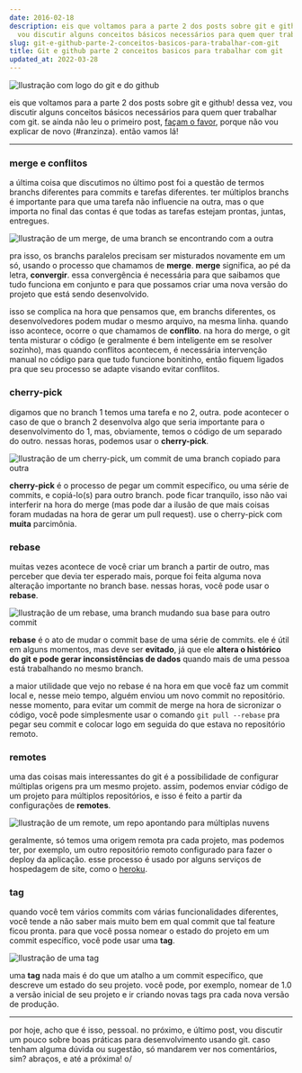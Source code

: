 ```yaml
---
date: 2016-02-18
description: eis que voltamos para a parte 2 dos posts sobre git e github! dessa vez,
  vou discutir alguns conceitos básicos necessários para quem quer trabalhar com git.
slug: git-e-github-parte-2-conceitos-basicos-para-trabalhar-com-git
title: Git e github parte 2 conceitos basicos para trabalhar com git
updated_at: 2022-03-28
---
```

   
![Ilustração com logo do git e do github](./assets/cover-git-2.png)   
   
eis que voltamos para a parte 2 dos posts sobre git e github! dessa vez, vou discutir alguns conceitos básicos necessários para quem quer trabalhar com git. se ainda não leu o primeiro post, [façam o favor](https://www.ratamero.com/blog/git-e-github-parte-1-o-que-sao-e-como-usar/), porque não vou explicar de novo (#ranzinza). então vamos lá!   
   
* * *   
   
### merge e conflitos   
   
a última coisa que discutimos no último post foi a questão de termos branchs diferentes para commits e tarefas diferentes. ter múltiplos branchs é importante para que uma tarefa não influencie na outra, mas o que importa no final das contas é que todas as tarefas estejam prontas, juntas, entregues.   
   
![Ilustração de um merge, de uma branch se encontrando com a outra](./assets/merge.jpg)   
   
pra isso, os branchs paralelos precisam ser misturados novamente em um só, usando o processo que chamamos de **merge**. **merge** significa, ao pé da letra, **convergir**. essa convergência é necessária para que saibamos que tudo funciona em conjunto e para que possamos criar uma nova versão do projeto que está sendo desenvolvido.   
   
isso se complica na hora que pensamos que, em branchs diferentes, os desenvolvedores podem mudar o mesmo arquivo, na mesma linha. quando isso acontece, ocorre o que chamamos de **conflito**. na hora do merge, o git tenta misturar o código (e geralmente é bem inteligente em se resolver sozinho), mas quando conflitos acontecem, é necessária intervenção manual no código para que tudo funcione bonitinho, então fiquem ligados pra que seu processo se adapte visando evitar conflitos.   
   
### cherry-pick   
   
digamos que no branch 1 temos uma tarefa e no 2, outra. pode acontecer o caso de que o branch 2 desenvolva algo que seria importante para o desenvolvimento do 1, mas, obviamente, temos o código de um separado do outro. nessas horas, podemos usar o **cherry-pick**.   
   
![Ilustração de um cherry-pick, um commit de uma branch copiado para outra](./assets/cherry-pick.jpg)   
   
**cherry-pick** é o processo de pegar um commit específico, ou uma série de commits, e copiá-lo(s) para outro branch. pode ficar tranquilo, isso não vai interferir na hora do merge (mas pode dar a ilusão de que mais coisas foram mudadas na hora de gerar um pull request). use o cherry-pick com **muita** parcimônia.   
   
### rebase   
   
muitas vezes acontece de você criar um branch a partir de outro, mas perceber que devia ter esperado mais, porque foi feita alguma nova alteração importante no branch base. nessas horas, você pode usar o **rebase**.   
   
![Ilustração de um rebase, uma branch mudando sua base para outro commit](./assets/rebase.jpg)   
   
**rebase** é o ato de mudar o commit base de uma série de commits. ele é útil em alguns momentos, mas deve ser **evitado**, já que ele **altera o histórico do git e pode gerar inconsistências de dados** quando mais de uma pessoa está trabalhando no mesmo branch.   
   
a maior utilidade que vejo no rebase é na hora em que você faz um commit local e, nesse meio tempo, alguém enviou um novo commit no repositório. nesse momento, para evitar um commit de merge na hora de sicronizar o código, você pode simplesmente usar o comando `git pull --rebase` pra pegar seu commit e colocar logo em seguida do que estava no repositório remoto.   
   
### remotes   
   
uma das coisas mais interessantes do git é a possibilidade de configurar múltiplas origens pra um mesmo projeto. assim, podemos enviar código de um projeto para múltiplos repositórios, e isso é feito a partir da configurações de **remotes**.   
   
![Ilustração de um remote, um repo apontando para múltiplas nuvens](./assets/remotes.jpg)   
   
geralmente, só temos uma origem remota pra cada projeto, mas podemos ter, por exemplo, um outro repositório remoto configurado para fazer o deploy da aplicação. esse processo é usado por alguns serviços de hospedagem de site, como o [heroku](https://heroku.com/).   
   
### tag   
   
quando você tem vários commits com várias funcionalidades diferentes, você tende a não saber mais muito bem em qual commit que tal feature ficou pronta. para que você possa nomear o estado do projeto em um commit específico, você pode usar uma **tag**.   
   
![Ilustração de uma tag](./assets/tag.jpg)   
   
uma **tag** nada mais é do que um atalho a um commit específico, que descreve um estado do seu projeto. você pode, por exemplo, nomear de 1.0 a versão inicial de seu projeto e ir criando novas tags pra cada nova versão de produção.   
   
* * *   
   
por hoje, acho que é isso, pessoal. no próximo, e último post, vou discutir um pouco sobre boas práticas para desenvolvimento usando git. caso tenham alguma dúvida ou sugestão, só mandarem ver nos comentários, sim? abraços, e até a próxima! o/